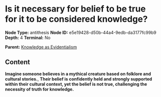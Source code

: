 # Is it necessary for belief to be true for it to be considered knowledge?

**Node Type:** antithesis
**Node ID:** e5e19428-d50b-44a4-9edb-da3177fc99b9
**Depth:** 4
**Terminal:** No

**Parent:** [Knowledge as Evidentialism](knowledge-as-evidentialism-synthesis-d084f707-0b95-4668-9830-11979f2fc460.md)

## Content

**Imagine someone believes in a mythical creature based on folklore and cultural stories.**, **Their belief is confidently held and strongly supported within their cultural context, yet the belief is not true, challenging the necessity of truth for knowledge.**

